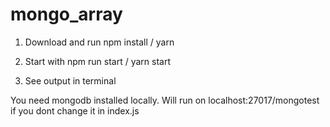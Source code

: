 # mongo_array


1. Download and run npm install / yarn

2. Start with npm run start / yarn start

3. See output in terminal

You need mongodb installed locally. Will run on localhost:27017/mongotest if you dont change it in index.js
